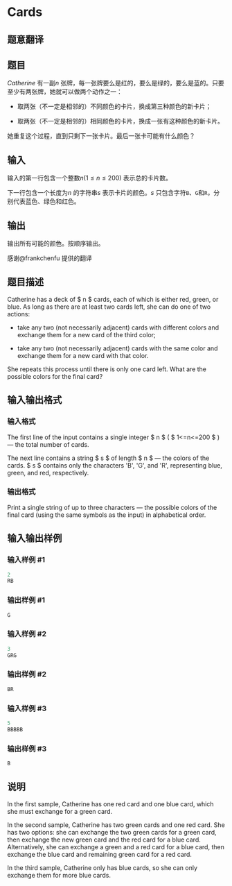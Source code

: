 # Cards

## 题意翻译

## 题目

$Catherine$ 有一副$n$ 张牌，每一张牌要么是红的，要么是绿的，要么是蓝的。只要至少有两张牌，她就可以做两个动作之一：

* 取两张（不一定是相邻的）不同颜色的卡片，换成第三种颜色的新卡片；

* 取两张（不一定是相邻的）相同颜色的卡片，换成一张有这种颜色的新卡片。

她重复这个过程，直到只剩下一张卡片。最后一张卡可能有什么颜色？

## 输入

输入的第一行包含一个整数$n (1 \le n \le 200)$ 表示总的卡片数。

下一行包含一个长度为$n$ 的字符串$s$ 表示卡片的颜色。$s$ 只包含字符`B`、`G`和`R`，分别代表蓝色、绿色和红色。

## 输出

输出所有可能的颜色。按顺序输出。

感谢@frankchenfu 提供的翻译

## 题目描述

Catherine has a deck of $ n $ cards, each of which is either red, green, or blue. As long as there are at least two cards left, she can do one of two actions:

- take any two (not necessarily adjacent) cards with different colors and exchange them for a new card of the third color;

- take any two (not necessarily adjacent) cards with the same color and exchange them for a new card with that color.

She repeats this process until there is only one card left. What are the possible colors for the final card?

## 输入输出格式

### 输入格式

The first line of the input contains a single integer $ n $ ( $ 1<=n<=200 $ ) — the total number of cards.

The next line contains a string $ s $ of length $ n $ — the colors of the cards. $ s $ contains only the characters 'B', 'G', and 'R', representing blue, green, and red, respectively.

### 输出格式

Print a single string of up to three characters — the possible colors of the final card (using the same symbols as the input) in alphabetical order.

## 输入输出样例

### 输入样例 #1

```cpp
2
RB

```
### 输出样例 #1

```cpp
G

```
### 输入样例 #2

```cpp
3
GRG

```
### 输出样例 #2

```cpp
BR

```
### 输入样例 #3

```cpp
5
BBBBB

```
### 输出样例 #3

```cpp
B

```
## 说明

In the first sample, Catherine has one red card and one blue card, which she must exchange for a green card.

In the second sample, Catherine has two green cards and one red card. She has two options: she can exchange the two green cards for a green card, then exchange the new green card and the red card for a blue card. Alternatively, she can exchange a green and a red card for a blue card, then exchange the blue card and remaining green card for a red card.

In the third sample, Catherine only has blue cards, so she can only exchange them for more blue cards.

